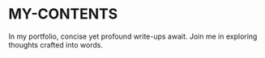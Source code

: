 # MY-CONTENTS
In my portfolio, concise yet profound write-ups await. Join me in exploring thoughts crafted into words.   
